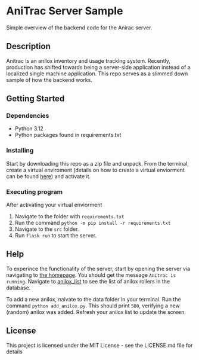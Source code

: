 # AniTrac Server Sample

Simple overview of the backend code for the Anirac server.

## Description

Anitrac is an anilox inventory and usage tracking system. Recently, production has shifted towards being a server-side application instead of a localized single machine application. This repo serves as a slimmed down sample of how the backend works. 

## Getting Started

### Dependencies

* Python 3.12
* Python packages found in requirements.txt

### Installing

Start by downloading this repo as a zip file and unpack. From the terminal, create a virtual enviroment (details on how to create a virtual enviorment can be found [here](https://packaging.python.org/en/latest/guides/installing-using-pip-and-virtual-environments/)) and activate it.

### Executing program

After activating your virtual enviorment
1. Navigate to the folder with `requirements.txt`
2. Run the command `python -m pip install -r requirements.txt`
3. Navigate to the `src` folder.
4. Run `flask run` to start the server.


## Help

To experince the functionality of the server, start by opening the server via navigating to <a href="http://127.0.0.1:5000" target="_blank">the homepage</a>. You should get the message `Anitrac is running`. Navigate to <a href="http://127.0.0.1:5000/anilox_list" target="_blank">anilox_list</a> to see the list of anilox rollers in the database. 

To add a new anilox, naivate to the data folder in your terminal. Run the command `python add_anilox.py`. This should print `500`, verifying a new (random) anilox was added. Refresh your anilox list to update the screen.

## License

This project is licensed under the MIT License - see the LICENSE.md file for details
